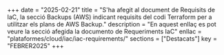 +++ date = "2025-02-21" title = "S'ha afegit al document de Requisits de IaC, la secció Backups (AWS) indicant requisits del codi Terraform per a utilitzar els plans de AWS Backup." description = "En aquest enllaç es pot veure la secció afegida la documento de Requeriments IaC" enllac = "plataformes/cloud/iac/iac-requirements/" sections = ["Destacats"] key = "FEBRER2025" +++
